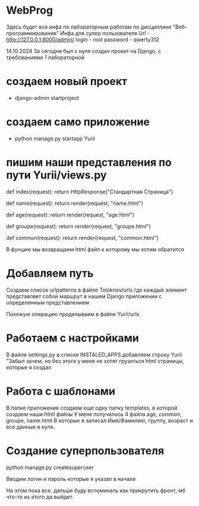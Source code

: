 # WebProg

Здесь будет вся инфа по лабораторным работам по дисциплине "Веб-программирование"
Инфа для супер пользователя 
Url - http://127.0.0.1:8000/admin/
login - root
password - qwerty312

14.10.2024
За сегодня был с нуля создан проект на Django, с требованиями 1 лабораторной

# создаем новый проект
- django-admin startproject

# создаем само приложение
- python manage.py startapp Yurii

# пишим наши представления по пути Yurii/views.py

def index(request):
    return HttpResponse("Стандартная Страница")

def name(request):
    return render(request, "name.html")

def age(request):
    return render(request, "age.html")

def groupe(request):
    return render(request, "groupe.html")

def common(request):
    return render(request, "common.html")

В фунцию мы возвращаем html файл к которому мы хотим обратится 

# Добавляем путь 
Создаем список urlpatterns в файле Toloknov/urls где каждый элемент представляет собой маршрут в нашем Django приложении с определенным представлением 

Похожую операцию проделываем в файле Yurii/urls

# Работаем с настройками
В файле settings.py в списке INSTALED_APPS добавляем строку Yurii
"Забыл зачем, но без этого у меня не хотят грузиться html страницы, которые я создал

# Работа с шаблонами 
В папке приложения создаем еще одну папку templates, в которой создаем наши html файлы
У меня получилось 4 файла age, common, groupe, name.html В которые я записал Имя/Фамилию, группу, возраст и все данные в купе.

# Создание суперпользователя
python manage.py createsuperuser

Вводим логин и пароль которые я указал в начале

На этом пока все, дальше буду вспоминать как прикрутить фронт, мб что-то из этого да выйдет.
